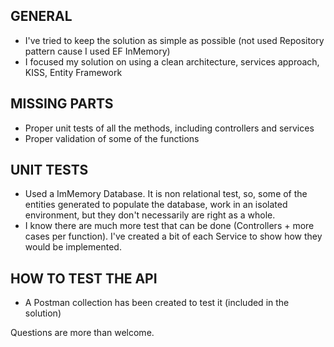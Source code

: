 ## GENERAL
- I've tried to keep the solution as simple as possible (not used Repository pattern cause I used EF InMemory)
- I focused my solution on using a clean architecture, services approach, KISS, Entity Framework

## MISSING PARTS
- Proper unit tests of all the methods, including controllers and services
- Proper validation of some of the functions

## UNIT TESTS
- Used a ImMemory Database. It is non relational test, so, some of the entities generated to populate the database, work in an isolated 
environment, but they don't necessarily are right as a whole.
- I know there are much more test that can be done (Controllers + more cases per function). I've created a bit of each Service to show how they would be implemented.

## HOW TO TEST THE API
- A Postman collection has been created to test it (included in the solution)


Questions are more than welcome.